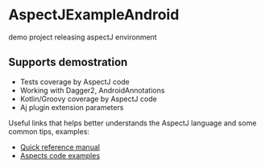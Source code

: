 # AspectJExampleAndroid
demo project releasing aspectJ environment

Supports demostration
------
* Tests coverage by AspectJ code
* Working with Dagger2, AndroidAnnotations
* Kotlin/Groovy coverage by AspectJ code
* Aj plugin extension parameters

Useful links that helps better understands the AspectJ language and some common tips, examples:
* <a href="https://eclipse.org/aspectj/doc/next/quick5.pdf">Quick reference manual</a>
* <a href="https://eclipse.org/aspectj/sample-code.html">Aspects code examples</a>
